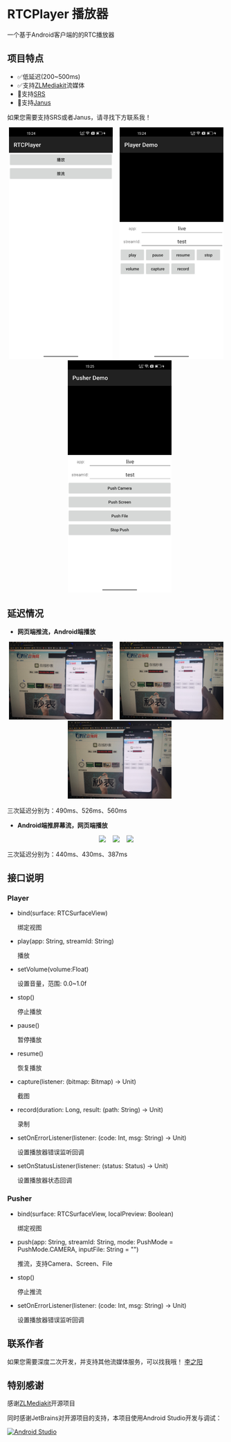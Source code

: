 # RTCPlayer 播放器

一个基于Android客户端的的RTC播放器

## 项目特点

  - :white_check_mark:低延迟(200~500ms)
  - :white_check_mark:支持[ZLMediakit](https://github.com/ZLMediaKit/ZLMediaKit)流媒体
  - :black_square_button:支持[SRS](https://github.com/ossrs/srs)
  - :black_square_button:支持[Janus](https://github.com/meetecho/janus-gateway)

如果您需要支持SRS或者Janus，请寻找下方联系我！

<p align="center">
    <img src="doc/home.jpg" width="240"/>&nbsp;&nbsp;&nbsp;
    <img src="doc/player.jpg" width="240"/>&nbsp;&nbsp;&nbsp;
    <img src="doc/pusher.jpg" width="240"/>
</p>

## 延迟情况

- **网页端推流，Android端播放**

<p align="center">
    <img src="doc/delay_play1.jpg" width="240"/>&nbsp;&nbsp;&nbsp;
    <img src="doc/delay_play2.jpg" width="240"/>&nbsp;&nbsp;&nbsp;
    <img src="doc/delay_play3.jpg" width="240"/>
</p>

三次延迟分别为：490ms、526ms、560ms

- **Android端推屏幕流，网页端播放**

<p align="center">
    <img src="doc/delay_push1.jpg" width="240"/>&nbsp;&nbsp;&nbsp;
    <img src="doc/delay_push2.jpg" width="240"/>&nbsp;&nbsp;&nbsp;
    <img src="doc/delay_push3.jpg" width="240"/>
</p>

三次延迟分别为：440ms、430ms、387ms

## 接口说明

### Player

- bind(surface: RTCSurfaceView)

  绑定视图

- play(app: String, streamId: String)

  播放
- setVolume(volume:Float)

  设置音量，范围: 0.0~1.0f
- stop()

  停止播放
- pause()

  暂停播放
- resume()

  恢复播放
- capture(listener: (bitmap: Bitmap) -> Unit)

  截图
- record(duration: Long, result: (path: String) -> Unit)

  录制
- setOnErrorListener(listener: (code: Int, msg: String) -> Unit)
  
  设置播放器错误监听回调
- setOnStatusListener(listener: (status: Status) -> Unit)

  设置播放器状态回调

### Pusher

- bind(surface: RTCSurfaceView, localPreview: Boolean)

  绑定视图

- push(app: String, streamId: String, mode: PushMode = PushMode.CAMERA, inputFile: String = "")

  推流，支持Camera、Screen、File

- stop()
  
  停止推流

- setOnErrorListener(listener: (code: Int, msg: String) -> Unit)

  设置播放器错误监听回调

## 联系作者
如果您需要深度二次开发，并支持其他流媒体服务，可以找我哦！
[李之阳](https://github.com/leo94666)

## 特别感谢

感谢[ZLMediakit](https://github.com/ZLMediaKit/ZLMediaKit)开源项目

同时感谢JetBrains对开源项目的支持，本项目使用Android Studio开发与调试：

[![Android Studio](https://th.bing.com/th?id=ODLS.d2ea10a5-5792-4f82-bd13-1595fd9d969c&w=32&h=32&qlt=90&pcl=fffffa&o=6&pid=1.2)](https://developer.android.com/studio?hl=zh-cn)